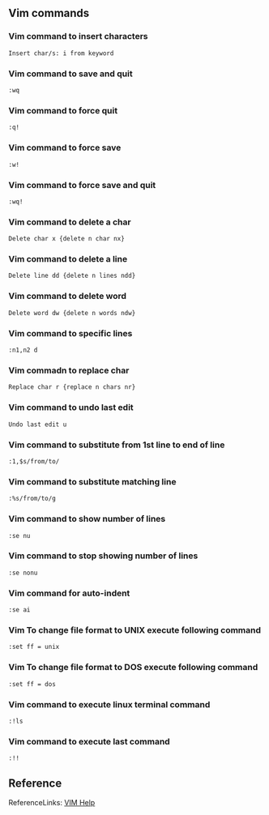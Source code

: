 ## Vim commands

### Vim command to insert characters

```vim
Insert char/s: i from keyword 
```

### Vim command to save and quit

```vim
:wq
```

### Vim command to force quit

```vim
:q!
```
### Vim command to force save

```vim
:w!
```
### Vim command to force save and quit

```vim
:wq!
```

### Vim command to delete a char
```vim
Delete char x {delete n char nx}
```

### Vim command to delete a line
```vim
Delete line dd {delete n lines ndd} 
```

### Vim command to delete word
```vim
Delete word dw {delete n words ndw}
```

### Vim command to specific lines
```vim
:n1,n2 d
```

### Vim commadn to replace char
```vim
Replace char r {replace n chars nr} 
```

### Vim command to undo last edit
```vim
Undo last edit u
```

### Vim command to substitute from 1st line to end of line
```vim
:1,$s/from/to/
```

### Vim command to substitute matching line
```vim
:%s/from/to/g
```

### Vim command to show number of lines
```vim
:se nu
```

### Vim command to stop showing number of lines
```vim
:se nonu
```

### Vim command for auto-indent
```vim
:se ai
```

### Vim To change file format to UNIX execute following command
```vim
:set ff = unix
```


### Vim To change file format to DOS execute following command
```vim
:set ff = dos
```

### Vim command to execute linux terminal command
```vim
:!ls
```

### Vim command to execute last command
```vim
:!!
```

## Reference

ReferenceLinks: [VIM Help](https://github.com/hemanth22/lessonslearnt/blob/main/docs/viHelp.pdf)  
